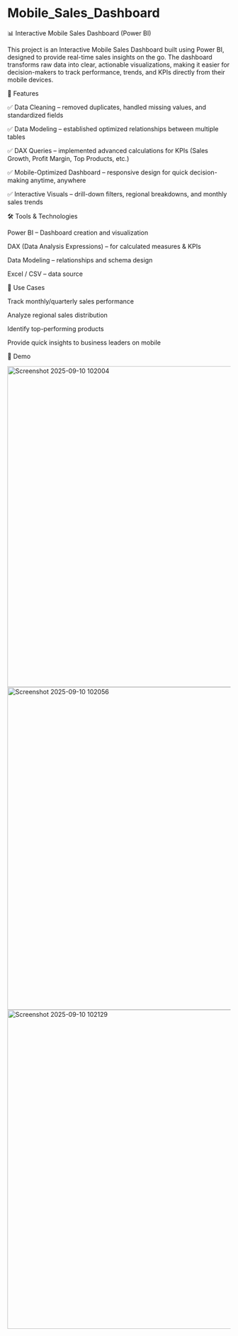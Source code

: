 # Mobile_Sales_Dashboard

📊 Interactive Mobile Sales Dashboard (Power BI)

This project is an Interactive Mobile Sales Dashboard built using Power BI, designed to provide real-time sales insights on the go. The dashboard transforms raw data into clear, actionable visualizations, making it easier for decision-makers to track performance, trends, and KPIs directly from their mobile devices.

🔹 Features

  ✅ Data Cleaning – removed duplicates, handled missing values, and standardized fields
  
  ✅ Data Modeling – established optimized relationships between multiple tables
  
  ✅ DAX Queries – implemented advanced calculations for KPIs (Sales Growth, Profit Margin, Top Products, etc.)
  
  ✅ Mobile-Optimized Dashboard – responsive design for quick decision-making anytime, anywhere
  
  ✅ Interactive Visuals – drill-down filters, regional breakdowns, and monthly sales trends

🛠️ Tools & Technologies

  Power BI – Dashboard creation and visualization
  
  DAX (Data Analysis Expressions) – for calculated measures & KPIs
  
  Data Modeling – relationships and schema design
  
  Excel / CSV – data source

📌 Use Cases

  Track monthly/quarterly sales performance
  
  Analyze regional sales distribution
  
  Identify top-performing products
  
  Provide quick insights to business leaders on mobile

🚀 Demo

  <img width="1279" height="724" alt="Screenshot 2025-09-10 102004" src="https://github.com/user-attachments/assets/bd7de63d-afc0-45e4-a0f7-56f73e0f3edf" />
  <img width="1290" height="728" alt="Screenshot 2025-09-10 102056" src="https://github.com/user-attachments/assets/ccdb2a3a-8295-475f-8879-400da57651f6" />
  <img width="1284" height="720" alt="Screenshot 2025-09-10 102129" src="https://github.com/user-attachments/assets/c1cdc2e2-bdab-44f3-8523-bbdee3c334a5" />


